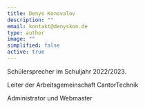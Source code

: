 ```yaml
---
title: Denys Konovalov
description: ""
email: kontakt@denyskon.de
type: author
image: ""
simplified: false
active: true
---
```

Schülersprecher im Schuljahr 2022/2023.

Leiter der Arbeitsgemeinschaft CantorTechnik

Administrator und Webmaster

